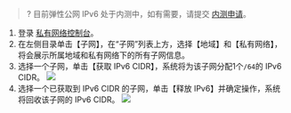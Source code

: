 >? 目前弹性公网 IPv6 处于内测中，如有需要，请提交 [内测申请]()。

1. 登录 [私有网络控制台](https://console.cloud.tencent.com/vpc)。
2. 在左侧目录单击【子网】，在“子网”列表上方，选择【地域】和【私有网络】，将会展示所属地域和私有网络下的所有子网信息。
3. 选择一个子网，单击【获取 IPv6 CIDR】，系统将为该子网分配1个`/64`的 IPv6 CIDR。 
![](https://main.qcloudimg.com/raw/3db90f85772ffa7db85197801b1f05c5.png)
4. 选择一个已获取到 IPv6 CIDR 的子网，单击【释放 IPv6】并确定操作，系统将回收该子网的 IPv6 CIDR。
![](https://main.qcloudimg.com/raw/eeb1861a719274c1526e6301952c54c9.png)
